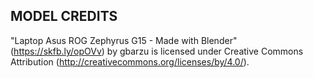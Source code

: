 


## MODEL CREDITS    
"Laptop Asus ROG Zephyrus G15 - Made with Blender" 
    (https://skfb.ly/opOVv) by gbarzu
    is licensed under Creative Commons Attribution
    (http://creativecommons.org/licenses/by/4.0/).